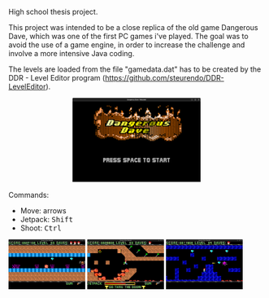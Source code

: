High school thesis project.

This project was intended to be a close replica of the old game Dangerous Dave, which was one of the first PC games i've played.
The goal was to avoid the use of a game engine, in order to increase the challenge and involve a more intensive Java coding.

The levels are loaded from the file "gamedata.dat" has to be created by the DDR - Level Editor program (https://github.com/steurendo/DDR-LevelEditor).

<p align="center"><img src="assets/main.png" width="50%"></p>

Commands:
- Move: arrows
- Jetpack: <kbd>Shift</kbd>
- Shoot: <kbd>Ctrl</kbd>

<img src="assets/screen1.png" width="30%"> <img src="assets/screen2.png" width="30%"> <img src="assets/screen3.png" width="30%">
